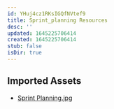```yaml
---
id: YHuj4cz1RKsIGQfNVtef9
title: Sprint_planning Resources
desc: ''
updated: 1645225706414
created: 1645225706414
stub: false
isDir: true
---
```

## Imported Assets
- [Sprint Planning.jpg](/assets/sprint-planning-HNxqrOZZl4ke.jpg)
